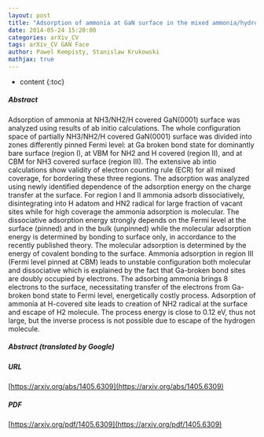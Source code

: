 ```yaml
---
layout: post
title: "Adsorption of ammonia at GaN surface in the mixed ammonia/hydrogen ambient - a summary of ab initio data"
date: 2014-05-24 15:20:00
categories: arXiv_CV
tags: arXiv_CV GAN Face
author: Pawel Kempisty, Stanislaw Krukowski
mathjax: true
---
```


* content
{:toc}

##### Abstract
Adsorption of ammonia at NH3/NH2/H covered GaN(0001) surface was analyzed using results of ab initio calculations. The whole configuration space of partially NH3/NH2/H covered GaN(0001) surface was divided into zones differently pinned Fermi level: at Ga broken bond state for dominantly bare surface (region I), at VBM for NH2 and H covered (region II), and at CBM for NH3 covered surface (region III). The extensive ab intio calculations show validity of electron counting rule (ECR) for all mixed coverage, for bordering these three regions. The adsorption was analyzed using newly identified dependence of the adsorption energy on the charge transfer at the surface. For region I and II ammonia adsorb dissociatively, disintegrating into H adatom and HN2 radical for large fraction of vacant sites while for high coverage the ammonia adsorption is molecular. The dissociative adsorption energy strongly depends on the Fermi level at the surface (pinned) and in the bulk (unpinned) while the molecular adsorption energy is determined by bonding to surface only, in accordance to the recently published theory. The molecular adsorption is determined by the energy of covalent bonding to the surface. Ammonia adsorption in region III (Fermi level pinned at CBM) leads to unstable configuration both molecular and dissociative which is explained by the fact that Ga-broken bond sites are doubly occupied by electrons. The adsorbing ammonia brings 8 electrons to the surface, necessitating transfer of the electrons from Ga-broken bond state to Fermi level, energetically costly process. Adsorption of ammonia at H-covered site leads to creation of NH2 radical at the surface and escape of H2 molecule. The process energy is close to 0.12 eV, thus not large, but the inverse process is not possible due to escape of the hydrogen molecule.

##### Abstract (translated by Google)


##### URL
[https://arxiv.org/abs/1405.6309](https://arxiv.org/abs/1405.6309)

##### PDF
[https://arxiv.org/pdf/1405.6309](https://arxiv.org/pdf/1405.6309)

